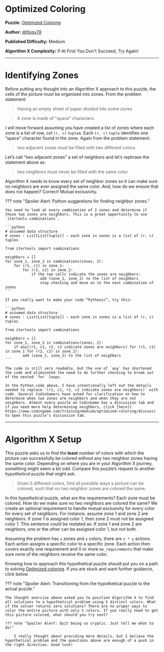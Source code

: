 # Optimized Coloring

__Puzzle:__ [Optimized Coloring](https://www.codingame.com/training/medium/optimized-coloring)

__Author:__ [@flopy78](https://www.codingame.com/profile/78597a36a97776323b29c41b0e314f1c8444555)

__Published Difficulty:__ Medium

__Algorithm X Complexity:__ If At First You Don't Succeed, Try Again!

---

# Identifying Zones

Before putting any thought into an Algorithm X approach to this puzzle, the cells of the picture must be organized into zones. From the problem statement:

>Having an empty sheet of paper divided into some zones

>A zone is made of "space" characters.

I will move forward assuming you have created a list of zones where each zone is a list of row, col `(r, c)` `tuple`s. Each `(r, c)` `tuple` identifies one “space” character found in the zone. Again from the problem statement:

>two adjacent zones must be filled with two different colors.

Let’s call “two adjacent zones” a set of neighbors and let’s rephrase the statement above as:

>two neighbors must never be filled with the same color

Algorithm X needs to know every set of neighbor zones so it can make sure no neighbors are ever assigned the same color. And, how do we ensure that does not happen? Correct! Mutual exclusivity.

??? note "Spoiler Alert: Python suggestions for finding neighbor zones."

    You need to look at every combination of 2 zones and determine if those two zones are neighbors. This is a great opportunity to use `itertools.combinations`.

    ```python
    # assumed data structure
    # zones : List[List[tuple]] – each zone in zones is a list of (r, c) tuples

    from itertools import combinations

    neighbors = []
    for zone_1, zone_2 in combinations(zones, 2):
        for (r1, c1) in zone_1:
            for (r2, c2) in zone_2:
                if the two cells indicate the zones are neighbors:
                    add (zone_1, zone_2) to the list of neighbors
                    stop checking and move on to the next combination of zones
    ```

    If you really want to make your code “Pythonic”, try this:

    ```python
    # assumed data structure
    # zones : List[List[tuple]] – each zone in zones is a list of (r, c) tuples

    from itertools import combinations

    neighbors = []
    for zone_1, zone_2 in combinations(zones, 2):
        if any((r1, c1, r2, c2 indicate zones are neighbors) for (r1, c1) in zone_1 for (r2, c2) in zone_2):
            add (zone_1, zone_2) to the list of neighbors
    ```

    The code is still very readable, but the use of `any` has shortened the code and eliminated the need to do further checking to break out of the nested `for` loops.

    In the Python code above, I have intentionally left out the details needed to replace `(r1, c1, r2, c2 indicate zones are neighbors)` with code. Several CodinGamers have asked for clarification on how to determine when two zones are neighbors and when they are not neighbors. Almost every puzzle on CodinGame has a discussion tab and if you need more help determining neighbors, click [here]( https://www.codingame.com/training/medium/optimized-coloring/discuss) to open this puzzle’s discussion tab.

---

# Algorithm X Setup

This puzzle asks us to find the __least__ number of colors with which the picture can successfully be colored without any two neighbor zones having the same color. Depending on where you are in your Algorithm X journey, something might seem a bit odd. Compare this puzzle’s request to another _hypothetical_ puzzle that might ask:

>Given 5 different colors, find all possible ways a picture can be colored, such that no two neighbor zones are colored the same.

In this _hypothetical_ puzzle, what are the requirements? Each zone must be colored. How do we make sure no two neighbors are colored the same? We create an optional requirement to handle mutual exclusivity for every color for every set of neighbors. For instance, assume zone 1 and zone 2 are neighbors. If zone 1 is assigned color 1, then zone 2 must not be assigned color 1. This sentence could be restated as: If zone 1 and zone 2 are neighbors, one or the other can be assigned color 1, but not both.

Assuming the problem has `x` zones and `y` colors, there are `x * y` actions. Each action assigns a specific color to a specific zone. Each action then covers exactly one requirement and 0 or more `me_requirements` that make sure none of the neighbors receive the same color.

Knowing how to approach this hypothetical puzzle should put you on a path to solving [Optimized coloring]( https://www.codingame.com/training/medium/optimized-coloring). If you are stuck and want further guidance, click below.

??? note "Spoiler Alert: Transitioning from the hypothetical puzzle to the actual puzzle."

    The thought exercise above asked you to position Algorithm X to find all solutions to a hypothetical problem using 5 distinct colors. What if the solver returns zero solutions? There are no proper ways to color the entire picture with only 5 colors. If you really need to get this picture colored, what should you try next?

    ??? note "Spoiler Alert: Quit being so cryptic. Just tell me what to do!"

        I really thought about providing more details, but I believe the hypothetical problem and the questions above are enough of a push in the right direction. Good luck!

<BR>